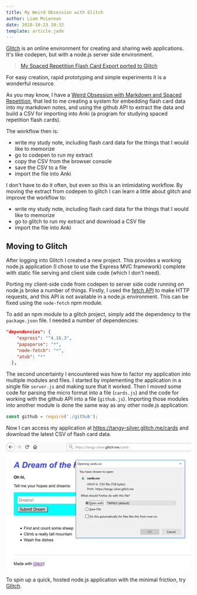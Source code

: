 ```yaml
---
title: My Weird Obsession with Glitch
author: Liam McLennan
date: 2018-10-23 20:32
template: article.jade
---
```


[Glitch](glitch.com) is an online environment for creating and sharing web applications. It's like codepen, but with a node.js server side environment. 

> [My Spaced Repetition Flash Card Export ported to Glitch](https://glitch.com/edit/#!/tangy-silver?path=server.js:15:21)

For easy creation, rapid prototyping and simple experiments it is a wonderful resource. 

As you may know, I have a [Weird Obsession with Markdown and Spaced Repetition](https://withouttheloop.com/articles/2018-10-02-my-weird-obsession-with-markdown-and-spaced/), that led to me creating a system for embedding flash card data into my markdown notes, and using the github API to extract the data and build a CSV for importing into Anki (a program for studying spaced repetition flash cards). 

The workflow then is:

* write my study note, including flash card data for the things that I would like to memorize
* go to codepen to run my extract 
* copy the CSV from the browser console
* save the CSV to a file
* import the file into Anki

I don't have to do it often, but even so this is an intimidating workflow. By moving the extract from codepen to glitch I can learn a little about glitch and improve the workflow to: 

* write my study note, including flash card data for the things that I would like to memorize
* go to glitch to run my extract and download a CSV file
* import the file into Anki

Moving to Glitch
----------------

After logging into Glitch I created a new project. This provides a working node.js application (I chose to use the Express MVC framework) complete with static file serving and client side code (which I don't need).

Porting my client-side code from codepen to server side code running on node.js broke a number of things. Firstly, I used the [fetch API](https://developer.mozilla.org/en-US/docs/Web/API/Fetch_API) to make HTTP requests, and this API is not available in a node.js environment. This can be fixed using the `node-fetch` npm module.

To add an npm module to a glitch project, simply add the dependency to the `package.json` file. I needed a number of dependencies:

```json
"dependencies": {
    "express": "^4.16.3",
    "papaparse": "*",
    "node-fetch": "*",
    "atob": "*"
  },
```

The second uncertainty I encountered was how to factor my application into multiple modules and files. I started by implementing the application in a single file `server.js` and making sure that it worked. Then I moved some code for parsing the micro format into a file (`cards.js`) and the code for working with the github API into a file (`github.js`). Importing those modules into another module is done the same way as any other node.js application:

```javascript
const github = require('./github');
```

Now I can access my application at https://tangy-silver.glitch.me/cards and download the latest CSV of flash card data.

![Flash card CSV](csv.png)

To spin up a quick, hosted node.js application with the minimal friction, try [Glitch](glitch.com). 